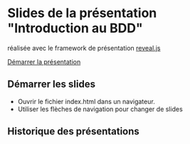# Slides de la présentation "Introduction au BDD"
réalisée avec le framework de présentation [reveal.js](http://lab.hakim.se/reveal-js/)

[Démarrer la présentation](http://ebesson.github.com/slides-pres-bdd/#/)

## Démarrer les slides
* Ouvrir le fichier index.html dans un navigateur.
* Utiliser les flèches de navigation pour changer de slides

## Historique des présentations

